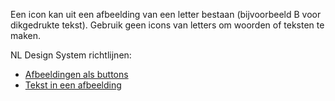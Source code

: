<!-- @license CC0-1.0 -->

Een icon kan uit een afbeelding van een letter bestaan (bijvoorbeeld B voor dikgedrukte tekst). Gebruik geen icons van letters om woorden of teksten te maken.

NL Design System richtlijnen:

- [Afbeeldingen als buttons](/richtlijnen/formulieren/buttons/afbeelding-als-button)
- [Tekst in een afbeelding](/richtlijnen/content/afbeeldingen/tekst-in-afbeelding/)
